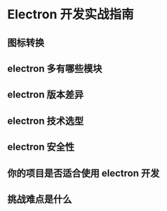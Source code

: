 # Electron 开发实战指南

## 图标转换

## electron 多有哪些模块

## electron 版本差异

## electron 技术选型

## electron 安全性

## 你的项目是否适合使用 electron 开发

## 挑战难点是什么
